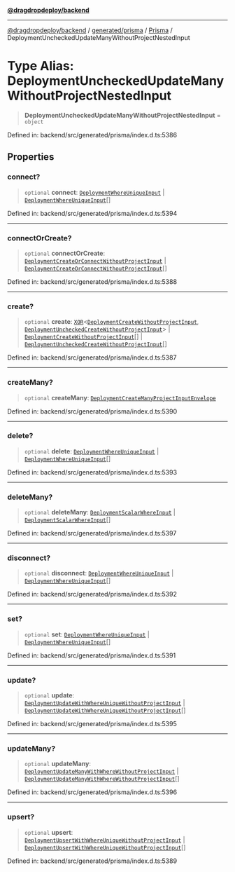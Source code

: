 [**@dragdropdeploy/backend**](../../../../../README.md)

***

[@dragdropdeploy/backend](../../../../../README.md) / [generated/prisma](../../../README.md) / [Prisma](../README.md) / DeploymentUncheckedUpdateManyWithoutProjectNestedInput

# Type Alias: DeploymentUncheckedUpdateManyWithoutProjectNestedInput

> **DeploymentUncheckedUpdateManyWithoutProjectNestedInput** = `object`

Defined in: backend/src/generated/prisma/index.d.ts:5386

## Properties

### connect?

> `optional` **connect**: [`DeploymentWhereUniqueInput`](DeploymentWhereUniqueInput.md) \| [`DeploymentWhereUniqueInput`](DeploymentWhereUniqueInput.md)[]

Defined in: backend/src/generated/prisma/index.d.ts:5394

***

### connectOrCreate?

> `optional` **connectOrCreate**: [`DeploymentCreateOrConnectWithoutProjectInput`](DeploymentCreateOrConnectWithoutProjectInput.md) \| [`DeploymentCreateOrConnectWithoutProjectInput`](DeploymentCreateOrConnectWithoutProjectInput.md)[]

Defined in: backend/src/generated/prisma/index.d.ts:5388

***

### create?

> `optional` **create**: [`XOR`](XOR.md)\<[`DeploymentCreateWithoutProjectInput`](DeploymentCreateWithoutProjectInput.md), [`DeploymentUncheckedCreateWithoutProjectInput`](DeploymentUncheckedCreateWithoutProjectInput.md)\> \| [`DeploymentCreateWithoutProjectInput`](DeploymentCreateWithoutProjectInput.md)[] \| [`DeploymentUncheckedCreateWithoutProjectInput`](DeploymentUncheckedCreateWithoutProjectInput.md)[]

Defined in: backend/src/generated/prisma/index.d.ts:5387

***

### createMany?

> `optional` **createMany**: [`DeploymentCreateManyProjectInputEnvelope`](DeploymentCreateManyProjectInputEnvelope.md)

Defined in: backend/src/generated/prisma/index.d.ts:5390

***

### delete?

> `optional` **delete**: [`DeploymentWhereUniqueInput`](DeploymentWhereUniqueInput.md) \| [`DeploymentWhereUniqueInput`](DeploymentWhereUniqueInput.md)[]

Defined in: backend/src/generated/prisma/index.d.ts:5393

***

### deleteMany?

> `optional` **deleteMany**: [`DeploymentScalarWhereInput`](DeploymentScalarWhereInput.md) \| [`DeploymentScalarWhereInput`](DeploymentScalarWhereInput.md)[]

Defined in: backend/src/generated/prisma/index.d.ts:5397

***

### disconnect?

> `optional` **disconnect**: [`DeploymentWhereUniqueInput`](DeploymentWhereUniqueInput.md) \| [`DeploymentWhereUniqueInput`](DeploymentWhereUniqueInput.md)[]

Defined in: backend/src/generated/prisma/index.d.ts:5392

***

### set?

> `optional` **set**: [`DeploymentWhereUniqueInput`](DeploymentWhereUniqueInput.md) \| [`DeploymentWhereUniqueInput`](DeploymentWhereUniqueInput.md)[]

Defined in: backend/src/generated/prisma/index.d.ts:5391

***

### update?

> `optional` **update**: [`DeploymentUpdateWithWhereUniqueWithoutProjectInput`](DeploymentUpdateWithWhereUniqueWithoutProjectInput.md) \| [`DeploymentUpdateWithWhereUniqueWithoutProjectInput`](DeploymentUpdateWithWhereUniqueWithoutProjectInput.md)[]

Defined in: backend/src/generated/prisma/index.d.ts:5395

***

### updateMany?

> `optional` **updateMany**: [`DeploymentUpdateManyWithWhereWithoutProjectInput`](DeploymentUpdateManyWithWhereWithoutProjectInput.md) \| [`DeploymentUpdateManyWithWhereWithoutProjectInput`](DeploymentUpdateManyWithWhereWithoutProjectInput.md)[]

Defined in: backend/src/generated/prisma/index.d.ts:5396

***

### upsert?

> `optional` **upsert**: [`DeploymentUpsertWithWhereUniqueWithoutProjectInput`](DeploymentUpsertWithWhereUniqueWithoutProjectInput.md) \| [`DeploymentUpsertWithWhereUniqueWithoutProjectInput`](DeploymentUpsertWithWhereUniqueWithoutProjectInput.md)[]

Defined in: backend/src/generated/prisma/index.d.ts:5389

